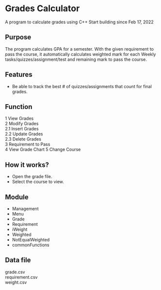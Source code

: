 # Grades Calculator

A program to calculate grades using C++
Start building since Feb 17, 2022

## Purpose 
The program calculates GPA for a semester. With the given requirement to pass the course, it automatically calculates weighted mark for each Weekly tasks/quizzes/assignment/test and remaining mark to pass the course.  

## Features
- Be able to track the best # of quizzes/assignments that count for final grades.

## Function  
1	View Grades  
2	Modify Grades  
  2.1	Insert Grades  
  2.2	Update Grades  
  2.3	Delete Grades  
3	Requirement to Pass    
4	View Grade Chart
5	Change Course    

## How it works?  
-	Open the grade file.   
-	Select the course to view.   

## Module
- Management  
- Menu  
- Grade   
- Requirement   
- iWeight  
- Weighted  
- NotEqualWeighted  
- commonFunctions  
  
## Data file  
grade.csv  
requirement.csv  
weight.csv  

